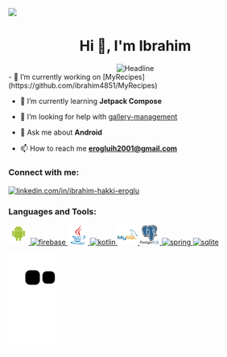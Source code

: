 ![](https://komarev.com/ghpvc/?username=ibrahim4851)
<h1 align="center">Hi 👋, I'm Ibrahim</h1>
<div align=center>
  <img src="https://readme-typing-svg.herokuapp.com?size=40&duration=3000&color=30DC72&center=true&vCenter=true&width=800&height=100&lines=I'm+an+Android+Developer;I'm+a+Backend+Developer;I'm+a+Problem+Solver" alt="Headline" />
</div>
- 🔭 I’m currently working on [MyRecipes](https://github.com/ibrahim4851/MyRecipes)

- 🌱 I’m currently learning **Jetpack Compose**

- 🤝 I’m looking for help with [gallery-management](https://github.com/ibrahim4851/gallery-management)

- 💬 Ask me about **Android**

- 📫 How to reach me **erogluih2001@gmail.com**

<h3 align="left">Connect with me:</h3>
<p align="left">
<a href="https://linkedin.com/in/ibrahim-hakki-eroglu" target="blank"><img align="center" src="https://raw.githubusercontent.com/rahuldkjain/github-profile-readme-generator/master/src/images/icons/Social/linked-in-alt.svg" alt="linkedin.com/in/ibrahim-hakki-eroglu" height="30" width="40" /></a>
</p>

<h3 align="left">Languages and Tools:</h3>
<p align="left"> <a href="https://developer.android.com" target="_blank" rel="noreferrer"> <img src="https://raw.githubusercontent.com/devicons/devicon/master/icons/android/android-original-wordmark.svg" alt="android" width="40" height="40"/> </a> <a href="https://firebase.google.com/" target="_blank" rel="noreferrer"> <img src="https://www.vectorlogo.zone/logos/firebase/firebase-icon.svg" alt="firebase" width="40" height="40"/> </a> <a href="https://www.java.com" target="_blank" rel="noreferrer"> <img src="https://raw.githubusercontent.com/devicons/devicon/master/icons/java/java-original.svg" alt="java" width="40" height="40"/> </a> <a href="https://kotlinlang.org" target="_blank" rel="noreferrer"> <img src="https://www.vectorlogo.zone/logos/kotlinlang/kotlinlang-icon.svg" alt="kotlin" width="40" height="40"/> </a> <a href="https://www.mysql.com/" target="_blank" rel="noreferrer"> <img src="https://raw.githubusercontent.com/devicons/devicon/master/icons/mysql/mysql-original-wordmark.svg" alt="mysql" width="40" height="40"/> </a> <a href="https://www.postgresql.org" target="_blank" rel="noreferrer"> <img src="https://raw.githubusercontent.com/devicons/devicon/master/icons/postgresql/postgresql-original-wordmark.svg" alt="postgresql" width="40" height="40"/> </a> <a href="https://spring.io/" target="_blank" rel="noreferrer"> <img src="https://www.vectorlogo.zone/logos/springio/springio-icon.svg" alt="spring" width="40" height="40"/> </a> <a href="https://www.sqlite.org/" target="_blank" rel="noreferrer"> <img src="https://www.vectorlogo.zone/logos/sqlite/sqlite-icon.svg" alt="sqlite" width="40" height="40"/> </a> </p>



![snake gif](https://github.com/ibrahim4851/ibrahim4851/blob/output/github-contribution-grid-snake.svg)
